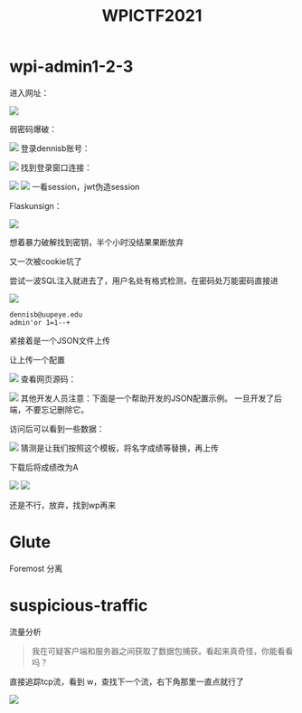 ﻿---
title: WPICTF2021
categories: 赛题wp
---

# wpi-admin1-2-3

进入网址：

![](https://img-blog.csdnimg.cn/20210427193414394.png?x-oss-process=image/watermark,type_ZmFuZ3poZW5naGVpdGk,shadow_10,text_aHR0cHM6Ly9ibG9nLmNzZG4ubmV0L3FxXzUzMjYzNzg5,size_16,color_FFFFFF,t_70#pic_center)

<!--more-->
弱密码爆破：

![](https://img-blog.csdnimg.cn/20210427193426290.png?x-oss-process=image/watermark,type_ZmFuZ3poZW5naGVpdGk,shadow_10,text_aHR0cHM6Ly9ibG9nLmNzZG4ubmV0L3FxXzUzMjYzNzg5,size_16,color_FFFFFF,t_70#pic_center)
登录dennisb账号：

![](https://img-blog.csdnimg.cn/20210427193441784.png?x-oss-process=image/watermark,type_ZmFuZ3poZW5naGVpdGk,shadow_10,text_aHR0cHM6Ly9ibG9nLmNzZG4ubmV0L3FxXzUzMjYzNzg5,size_16,color_FFFFFF,t_70#pic_center)
找到登录窗口连接：

![](https://img-blog.csdnimg.cn/2021042719352965.png?x-oss-process=image/watermark,type_ZmFuZ3poZW5naGVpdGk,shadow_10,text_aHR0cHM6Ly9ibG9nLmNzZG4ubmV0L3FxXzUzMjYzNzg5,size_16,color_FFFFFF,t_70#pic_center)
![](https://img-blog.csdnimg.cn/20210427193541972.png?x-oss-process=image/watermark,type_ZmFuZ3poZW5naGVpdGk,shadow_10,text_aHR0cHM6Ly9ibG9nLmNzZG4ubmV0L3FxXzUzMjYzNzg5,size_16,color_FFFFFF,t_70#pic_center)
一看session，jwt伪造session

Flaskunsign：

![](https://img-blog.csdnimg.cn/20210427193555840.png?x-oss-process=image/watermark,type_ZmFuZ3poZW5naGVpdGk,shadow_10,text_aHR0cHM6Ly9ibG9nLmNzZG4ubmV0L3FxXzUzMjYzNzg5,size_16,color_FFFFFF,t_70#pic_center)

想着暴力破解找到密钥，半个小时没结果果断放弃

又一次被cookie坑了

尝试一波SQL注入就进去了，用户名处有格式检测，在密码处万能密码直接进

![](https://img-blog.csdnimg.cn/20210427193643472.png?x-oss-process=image/watermark,type_ZmFuZ3poZW5naGVpdGk,shadow_10,text_aHR0cHM6Ly9ibG9nLmNzZG4ubmV0L3FxXzUzMjYzNzg5,size_16,color_FFFFFF,t_70#pic_center)
```
dennisb@uupeye.edu
admin'or 1=1--+
```
紧接着是一个JSON文件上传

让上传一个配置

![](https://img-blog.csdnimg.cn/20210427193714612.png?x-oss-process=image/watermark,type_ZmFuZ3poZW5naGVpdGk,shadow_10,text_aHR0cHM6Ly9ibG9nLmNzZG4ubmV0L3FxXzUzMjYzNzg5,size_16,color_FFFFFF,t_70#pic_center)
查看网页源码：

![](https://img-blog.csdnimg.cn/20210427193723440.png?x-oss-process=image/watermark,type_ZmFuZ3poZW5naGVpdGk,shadow_10,text_aHR0cHM6Ly9ibG9nLmNzZG4ubmV0L3FxXzUzMjYzNzg5,size_16,color_FFFFFF,t_70#pic_center)
其他开发人员注意：下面是一个帮助开发的JSON配置示例。
一旦开发了后端，不要忘记删除它。

访问后可以看到一些数据：

![](https://img-blog.csdnimg.cn/20210427193734680.png?x-oss-process=image/watermark,type_ZmFuZ3poZW5naGVpdGk,shadow_10,text_aHR0cHM6Ly9ibG9nLmNzZG4ubmV0L3FxXzUzMjYzNzg5,size_16,color_FFFFFF,t_70#pic_center)
猜测是让我们按照这个模板，将名字成绩等替换，再上传

下载后将成绩改为A

![](https://img-blog.csdnimg.cn/20210427193803683.png?x-oss-process=image/watermark,type_ZmFuZ3poZW5naGVpdGk,shadow_10,text_aHR0cHM6Ly9ibG9nLmNzZG4ubmV0L3FxXzUzMjYzNzg5,size_16,color_FFFFFF,t_70#pic_center)
![](https://img-blog.csdnimg.cn/20210427193812892.png?x-oss-process=image/watermark,type_ZmFuZ3poZW5naGVpdGk,shadow_10,text_aHR0cHM6Ly9ibG9nLmNzZG4ubmV0L3FxXzUzMjYzNzg5,size_16,color_FFFFFF,t_70#pic_center)

还是不行，放弃，找到wp再来

# Glute
Foremost 分离

# suspicious-traffic

流量分析

>我在可疑客户端和服务器之间获取了数据包捕获。看起来真奇怪，你能看看吗？‎

直接追踪tcp流，看到 w，查找下一个流，右下角那里一直点就行了

![](https://img-blog.csdnimg.cn/20210427193915622.png?x-oss-process=image/watermark,type_ZmFuZ3poZW5naGVpdGk,shadow_10,text_aHR0cHM6Ly9ibG9nLmNzZG4ubmV0L3FxXzUzMjYzNzg5,size_16,color_FFFFFF,t_70#pic_center)

